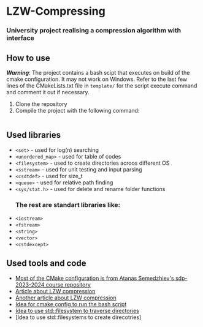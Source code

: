 # LZW-Compressing
### University project realising a compression algorithm with interface

## How to use
***Warning***: The project contains a bash scipt that executes on build of the cmake configuration. It may not work on Windows. Refer to the last few lines of the CMakeLists.txt file in `template/` for the script execute command and comment it out if necessary.

1. Clone the repository
2. Compile the project with the following command:
```bash
```

## Used libraries
- `<set>` - used for log(n) searching
- `<unordered_map>` - used for table of codes
- `<filesystem>` - used to create directories acroos different OS
- `<sstream>` - used for unit testing and input parsing
- `<csdtdef>` - used for size_t
- `<queue>` - used for relative path finding
- `<sys/stat.h>` - used for delete and rename folder functions
<br> <h3>The rest are standart libraries like:</h3>
- `<iostream>`
- `<fstream>`
- `<string>`
- `<vector>` 
- `<cstdexcept>`

## Used tools and code
- [Most of the CMake configuration is from Atanas Semedzhiev's sdp-2023-2024 course repository](https://github.com/semerdzhiev/sdp-2023-24)
- [Article about LZW compression](https://www.scaler.com/topics/lzw-compression/)
- [Another article about LZW compression](https://www.techtarget.com/whatis/definition/LZW-compression)
- [Idea for cmake config to run the bash script](https://stackoverflow.com/questions/25687890/running-a-bash-command-via-cmake)
- [Idea to use std::filesystem to traverse directories](https://stackoverflow.com/questions/67273/how-do-you-iterate-through-every-file-directory-recursively-in-standard-c)
- [Idea to use std::filesystems to create direcotries]